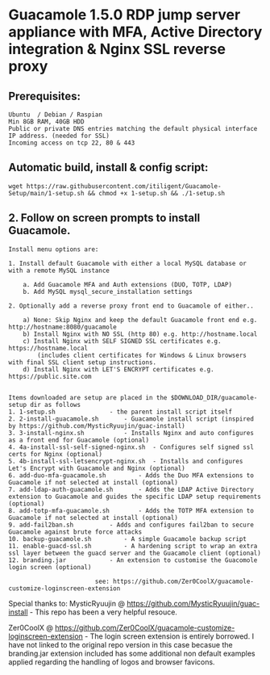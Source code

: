 # Guacamole 1.5.0 RDP jump server appliance with MFA, Active Directory integration & Nginx SSL reverse proxy

## Prerequisites:

	Ubuntu  / Debian / Raspian
 	Min 8GB RAM, 40GB HDD
	Public or private DNS entries matching the default physical interface IP address. (needed for SSL) 
	Incoming access on tcp 22, 80 & 443


## Automatic build, install & config script:

    wget https://raw.githubusercontent.com/itiligent/Guacamole-Setup/main/1-setup.sh && chmod +x 1-setup.sh && ./1-setup.sh

## 2. Follow on screen prompts to install Guacamole.

	Install menu options are:
	
	1. Install default Guacamole with either a local MySQL database or with a remote MySQL instance 
	
		a. Add Guacamole MFA and Auth extensions (DUO, TOTP, LDAP)
		b. Add MySQL mysql_secure_installation settings 
	
	2. Optionally add a reverse proxy front end to Guacamole of either..
			
		a) None: Skip Nginx and keep the default Guacamole front end e.g. http://hostname:8080/guacamole
		b) Install Nginx with NO SSL (http 80) e.g. http://hostname.local
		c) Install Nginx with SELF SIGNED SSL certificates e.g. https://hostname.local
			(includes client certificates for Windows & Linux browsers with final SSL client setup instructions.
		d) Install Nginx with LET'S ENCRYPT certificates e.g. https://public.site.com
	
				
	Items downloaded are setup are placed in the $DOWNLOAD_DIR/guacamole-setup dir as follows
	1. 1-setup.sh				- the parent install script itself
	2. 2-install-guacamole.sh 		- Guacamole install script (inspired by https://github.com/MysticRyuujin/guac-install)
	3. 3-install-nginx.sh 			- Installs Nginx and auto configures as a front end for Guacamole (optional)
	4. 4a-install-ssl-self-signed-nginx.sh 	- Configures self signed ssl certs for Nginx (optional)
	5. 4b-install-ssl-letsencrypt-nginx.sh 	- Installs and configures Let's Encrypt with Guacamole and Nginx (optional)
	6. add-duo-mfa-guacamole.sh 		- Adds the Duo MFA extensions to Guacamole if not selected at install (optional)
	7. add-ldap-auth-guacamole.sh 		- Adds the LDAP Active Directory extension to Guacamole and guides the specific LDAP setup requirements (optional)
	8. add-totp-mfa-guacamole.sh  		- Adds the TOTP MFA extension to Guacamole if not selected at install (optional)
	9. add-fail2ban.sh			- Adds and configures fail2ban to secure Guacamole against brute force attacks
	10. backup-guacamole.sh			- A simple Guacamole backup script
	11. enable-guacd-ssl.sh 		- A hardening script to wrap an extra ssl layer between the guacd server and the Guacamole client (optional)
	12. branding.jar			- An extension to customise the Guacomole login screen (optional) 
	
							see: https://github.com/Zer0CoolX/guacamole-customize-loginscreen-extension
 
Special thanks to:
MysticRyuujin @ https://github.com/MysticRyuujin/guac-install - This repo has been a very helpful resouce.
	
Zer0CoolX @ https://github.com/Zer0CoolX/guacamole-customize-loginscreen-extension - The login screen extension is entirely borrowed. I have not linked to the original repo version in this case becasue the branding.jar extension included has some additional non default examples applied regarding the handling of logos and browser favicons.
